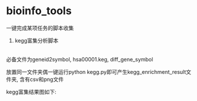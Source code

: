 # bioinfo_tools
一键完成某项任务的脚本收集

1. kegg富集分析脚本
</br>
必备文件为geneid2symbol, hsa00001.keg, diff_gene_symbol

放置同一文件夹偶一键运行python kegg.py即可产生kegg_enrichment_result文件夹, 含有csv和png文件

kegg富集结果图如下:
